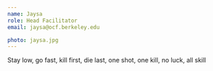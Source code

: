 ```yaml
---
name: Jaysa
role: Head Facilitator
email: jaysa@ocf.berkeley.edu

photo: jaysa.jpg
---
```


Stay low, go fast, kill first, die last, one shot, one kill, no luck, all skill
